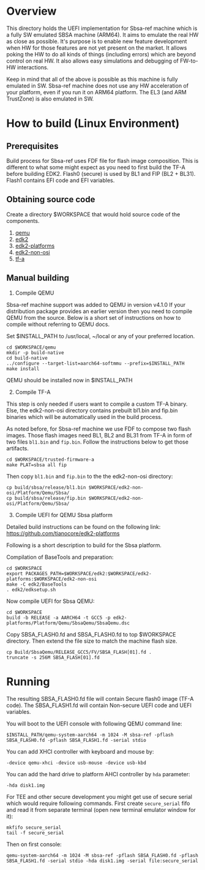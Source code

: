 # Overview

This directory holds the UEFI implementation for Sbsa-ref machine which is
a fully SW emulated SBSA machine (ARM64). It aims to emulate the real HW as
close as possible. It's purpose is to enable new feature development when
HW for those features are not yet present on the market. It allows poking
the HW to do all kinds of things (including errors) which are beyond control
on real HW. It also allows easy simulations and debugging of FW-to-HW
interactions.

Keep in mind that all of the above is possible as this machine is fully
emulated in SW. Sbsa-ref machine does not use any HW acceleration of your
platform, even if you run it on ARM64 platform. The EL3 (and ARM TrustZone)
is also emulated in SW.

# How to build (Linux Environment)

## Prerequisites

Build process for Sbsa-ref uses FDF file for flash image composition. This is
different to what some might expect as you need to first build the TF-A before
building EDK2.
Flash0 (secure) is used by BL1 and FIP (BL2 + BL31).
Flash1 contains EFI code and EFI variables.

## Obtaining source code

Create a directory $WORKSPACE that would hold source code of the components.

  1. [qemu](https://github.com/qemu/qemu.git)
  2. [edk2](https://github.com/tianocore/edk2)
  3. [edk2-platforms](https://github.com/tianocore/edk2-platforms)
  4. [edk2-non-osi](https://github.com/tianocore/edk2-non-osi)
  5. [tf-a](https://git.trustedfirmware.org/TF-A/trusted-firmware-a.git)

## Manual building

1. Compile QEMU

  Sbsa-ref machine support was added to QEMU in version v4.1.0
  If your distribution package provides an earlier version then you need to
  compile QEMU from the source. Below is a short set of instructions on how
  to compile without referring to QEMU docs.

  Set $INSTALL_PATH to /usr/local, ~/local or any of your preferred location.

  ```
  cd $WORKSPACE/qemu
  mkdir -p build-native
  cd build-native
  ../configure --target-list=aarch64-softmmu --prefix=$INSTALL_PATH
  make install
  ```

  QEMU should be installed now in $INSTALL_PATH

2. Compile TF-A

  This step is only needed if users want to compile a custom TF-A binary.
  Else, the edk2-non-osi directory contains prebuilt bl1.bin and fip.bin
  binaries which will be automatically used in the build process.

  As noted before, for Sbsa-ref machine we use FDF to compose two flash images.
  Those flash images need BL1, BL2 and BL31 from TF-A in form of two files
  `bl1.bin` and `fip.bin`. Follow the instructions below to get those artifacts.

  ```
  cd $WORKSPACE/trusted-firmware-a
  make PLAT=sbsa all fip
  ```
  Then copy `bl1.bin` and `fip.bin` to the the edk2-non-osi directory:

  ```
  cp build/sbsa/release/bl1.bin $WORKSPACE/edk2-non-osi/Platform/Qemu/Sbsa/
  cp build/sbsa/release/fip.bin $WORKSPACE/edk2-non-osi/Platform/Qemu/Sbsa/
  ```

3. Compile UEFI for QEMU Sbsa platform

  Detailed build instructions can be found on the following link:
  https://github.com/tianocore/edk2-platforms

  Following is a short description to build for the Sbsa platform.

  Compilation of BaseTools and preparation:

  ```
  cd $WORKSPACE
  export PACKAGES_PATH=$WORKSPACE/edk2:$WORKSPACE/edk2-platforms:$WORKSPACE/edk2-non-osi
  make -C edk2/BaseTools
  . edk2/edksetup.sh
  ```

  Now compile UEFI for Sbsa QEMU:

  ```
  cd $WORKSPACE
  build -b RELEASE -a AARCH64 -t GCC5 -p edk2-platforms/Platform/Qemu/SbsaQemu/SbsaQemu.dsc
  ```
  Copy SBSA_FLASH0.fd and SBSA_FLASH0.fd to top $WORKSPACE directory.
  Then extend the file size to match the machine flash size.
  ```
  cp Build/SbsaQemu/RELEASE_GCC5/FV/SBSA_FLASH[01].fd .
  truncate -s 256M SBSA_FLASH[01].fd
  ```

# Running

  The resulting SBSA_FLASH0.fd file will contain Secure flash0 image (TF-A code).
  The SBSA_FLASH1.fd will contain Non-secure UEFI code and UEFI variables.

  You will boot to the UEFI console with following QEMU command line:
  ```
  $INSTALL_PATH/qemu-system-aarch64 -m 1024 -M sbsa-ref -pflash SBSA_FLASH0.fd -pflash SBSA_FLASH1.fd -serial stdio
  ```
  You can add XHCI controller with keyboard and mouse by:
  ```
  -device qemu-xhci -device usb-mouse -device usb-kbd
  ```
  You can add the hard drive to platform AHCI controller by `hda` parameter:
  ```
  -hda disk1.img
  ```
  For TEE and other secure development you might get use of secure serial which would require following commands. First create `secure_serial` fifo and read it from separate terminal (open new terminal emulator window for it):
  ```
  mkfifo secure_serial
  tail -f secure_serial
  ```
  Then on first console:
  ```
  qemu-system-aarch64 -m 1024 -M sbsa-ref -pflash SBSA_FLASH0.fd -pflash SBSA_FLASH1.fd -serial stdio -hda disk1.img -serial file:secure_serial
  ```
